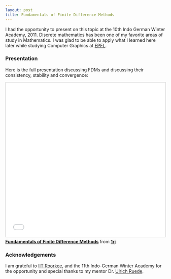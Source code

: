 ```yaml
---
layout: post
title: Fundamentals of Finite Difference Methods
---
```



I had the opportunity to present on this topic at the 10th Indo German Winter Academy, 2011. 
Discrete mathematics has been one of my favorite areas of study in Mathematics. I was glad 
to be able to apply what I learned here later while studying Computer Graphics at 
[EPFL](https://edu.epfl.ch/coursebook/fr/introduction-to-computer-graphics-CS-341). 


### Presentation

Here is the full presentation discussing FDMs and discussing their consistency, stability 
and convergence:


<iframe src="//www.slideshare.net/slideshow/embed_code/key/iAiehKSpB4iQft" width="595" height="485" frameborder="0" marginwidth="0" marginheight="0" scrolling="no" style="border:1px solid #CCC; border-width:1px; margin-bottom:5px; max-width: 100%;" allowfullscreen> </iframe> <div style="margin-bottom:5px"> <strong> <a href="//www.slideshare.net/1rj/fundamentals-of-finite-difference-methods" title="Fundamentals of Finite Difference Methods" target="_blank">Fundamentals of Finite Difference Methods</a> </strong> from <strong><a href="https://www.slideshare.net/1rj" target="_blank">1rj</a></strong> </div>



### Acknowledgements

I am grateful to [IIT Roorkee](https://www.iitr.ac.in/), and the 11th Indo-German Winter Academy 
for the opportunity and special thanks
to my mentor Dr. [Ulrich Ruede](https://www.linkedin.com/in/ulrich-ruede-5823a31/).
